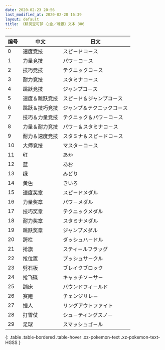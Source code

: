 ```yaml
---
date: 2020-02-23 20:56
last_modified_at: 2020-02-28 16:39
layout: default
title: 《精灵宝可梦 心金／魂银》文本 306
---
```

| 编号 | 中文 | 日文 |
| ---- | ---- | ---- |
| 0 | 速度竞技 | スピ－ドコ－ス |
| 1 | 力量竞技 | パワ－コ－ス |
| 2 | 技巧竞技 | テクニックコ－ス |
| 3 | 耐力竞技 | スタミナコ－ス |
| 4 | 跳跃竞技 | ジャンプコ－ス |
| 5 | 速度＆跳跃竞技 | スピ－ド＆ジャンプコ－ス |
| 6 | 跳跃＆技巧竞技 | ジャンプ＆テクニックコ－ス |
| 7 | 技巧＆力量竞技 | テクニック＆パワ－コ－ス |
| 8 | 力量＆耐力竞技 | パワ－＆スタミナコ－ス |
| 9 | 耐力＆速度竞技 | スタミナ＆スピ－ドコ－ス |
| 10 | 大师竞技 | マスタ－コ－ス |
| 11 | 红 | あか |
| 12 | 蓝 | あお |
| 13 | 绿 | みどり |
| 14 | 黄色 | きいろ |
| 15 | 速度奖章 | スピ－ドメダル |
| 16 | 力量奖章 | パワ－メダル |
| 17 | 技巧奖章 | テクニックメダル |
| 18 | 耐力奖章 | スタミナメダル |
| 19 | 跳跃奖章 | ジャンプメダル |
| 20 | 跨栏 | ダッシュハ－ドル |
| 21 | 抢旗 | スティ－ルフラッグ |
| 22 | 抢位置 | プッシュサ－クル |
| 23 | 劈石板 | ブレイクブロック |
| 24 | 抢飞碟 | キャッチソ－サ－ |
| 25 | 蹦床 | バウンドフィ－ルド |
| 26 | 赛跑 | チェンジリレ－ |
| 27 | 撞人 | リングアウトファイト |
| 28 | 打雪仗 | シュ－ティングスノ－ |
| 29 | 足球 | スマッシュゴ－ル |
{: .table .table-bordered .table-hover .xz-pokemon-text .xz-pokemon-text-HGSS }